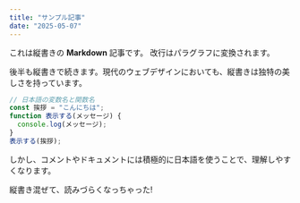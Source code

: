 ```yaml
---
title: "サンプル記事"
date: "2025-05-07"
---
```


これは縦書きの **Markdown** 記事です。
改行はパラグラフに変換されます。

後半も縦書きで続きます。現代のウェブデザインにおいても、縦書きは独特の美しさを持っています。

```js
// 日本語の変数名と関数名
const 挨拶 = "こんにちは";
function 表示する(メッセージ) {
  console.log(メッセージ);
}
表示する(挨拶);
```

しかし、コメントやドキュメントには積極的に日本語を使うことで、理解しやすくなります。

縦書き混ぜて、読みづらくなっちゃった!